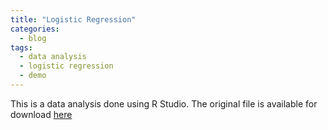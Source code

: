 ```yaml
---
title: "Logistic Regression"
categories:
  - blog
tags:
  - data analysis
  - logistic regression
  - demo
---
```



 This is a data analysis done using R Studio. The original file is available for download [here][1]

 [1]:{{sophiawang1228.github.io}}/download/Logistic-regression-post.html
